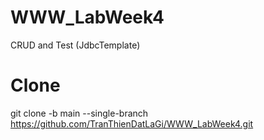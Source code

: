 # WWW_LabWeek4
CRUD and Test (JdbcTemplate)
# Clone
git clone -b main --single-branch https://github.com/TranThienDatLaGi/WWW_LabWeek4.git
